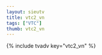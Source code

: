 ```yaml
--- 
layout: sieutv
title: vtc2_vn
tags: ["VTC"]
thumb: vtc2_vn
---
```

{% include tvadv key="vtc2_vn" %}
